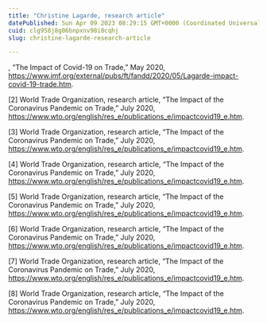 ```yaml
---
title: "Christine Lagarde, research article"
datePublished: Sun Apr 09 2023 08:29:15 GMT+0000 (Coordinated Universal Time)
cuid: clg958j8g06bnpxnv98i0cqhj
slug: christine-lagarde-research-article

---
```


, “The Impact of Covid-19 on Trade,” May 2020, https://www.imf.org/external/pubs/ft/fandd/2020/05/Lagarde-impact-covid-19-trade.htm.

[2] World Trade Organization, research article, “The Impact of the Coronavirus Pandemic on Trade,” July 2020, https://www.wto.org/english/res_e/publications_e/impactcovid19_e.htm.

[3] World Trade Organization, research article, “The Impact of the Coronavirus Pandemic on Trade,” July 2020, https://www.wto.org/english/res_e/publications_e/impactcovid19_e.htm.

[4] World Trade Organization, research article, “The Impact of the Coronavirus Pandemic on Trade,” July 2020, https://www.wto.org/english/res_e/publications_e/impactcovid19_e.htm.

[5] World Trade Organization, research article, “The Impact of the Coronavirus Pandemic on Trade,” July 2020, https://www.wto.org/english/res_e/publications_e/impactcovid19_e.htm.

[6] World Trade Organization, research article, “The Impact of the Coronavirus Pandemic on Trade,” July 2020, https://www.wto.org/english/res_e/publications_e/impactcovid19_e.htm.

[7] World Trade Organization, research article, “The Impact of the Coronavirus Pandemic on Trade,” July 2020, https://www.wto.org/english/res_e/publications_e/impactcovid19_e.htm.

[8] World Trade Organization, research article, “The Impact of the Coronavirus Pandemic on Trade,” July 2020, https://www.wto.org/english/res_e/publications_e/impactcovid19_e.htm.